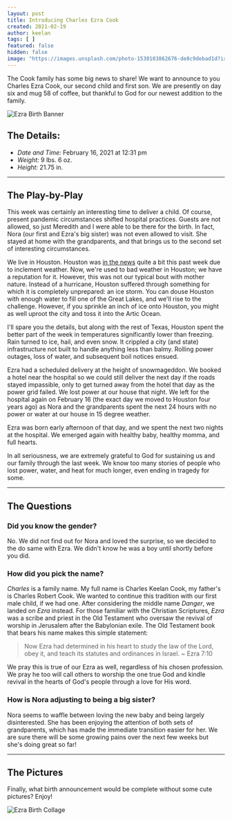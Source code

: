 ```yaml
---
layout: post
title: Introducing Charles Ezra Cook
created: 2021-02-19
author: keelan
tags: [ ]
featured: false
hidden: false
image: "https://images.unsplash.com/photo-1530103862676-de8c9debad1d?ixlib=rb-4.0.3&ixid=M3wxMjA3fDB8MHxwaG90by1wYWdlfHx8fGVufDB8fHx8fA%3D%3D&auto=format&fit=crop&w=1470&q=80"
---
```


The Cook family has some big news to share! We want to announce to you Charles Ezra Cook, our second child and first son. We are presently on day six and mug 58 of coffee, but thankful to God for our newest addition to the family.

![Ezra Birth Banner](https://i.imgur.com/DKEyjTb.png)

<!--more-->

## The Details:
* *Date and Time:* February 16, 2021 at 12:31 pm
* *Weight:* 9 lbs. 6 oz.
* *Height:* 21.75 in.

---

## The Play-by-Play
This week was certainly an interesting time to deliver a child. Of course, present pandemic circumstances shifted hospital practices. Guests are not allowed, so just Meredith and I were able to be there for the birth. In fact, Nora (our first and Ezra's big sister) was not even allowed to visit. She stayed at home with the grandparents, and that brings us to the second set of interesting circumstances.

We live in Houston. Houston was [in the news](https://www.google.com/search?q=houston+uri&safe=active&rlz=1CAFYBR_enUS928US928&sxsrf=ALeKk014_SDh_lvlZpHtf_-7H4aYp31DqA:1613952989841&source=lnms&tbm=nws&sa=X&ved=2ahUKEwjyxZK1m_zuAhVSOs0KHd6WD-4Q_AUoAXoECBQQAw&biw=1658&bih=921&dpr=1.36) quite a bit this past week due to inclement weather. Now, we're used to bad weather in Houston; we have a reputation for it. However, this was not our typical bout with mother nature. Instead of a hurricane, Houston suffered through something for which it is completely unprepared: an ice storm. You can douse Houston with enough water to fill one of the Great Lakes, and we'll rise to the challenge. However, if you sprinkle an inch of ice onto Houston, you might as well uproot the city and toss it into the Artic Ocean.

I'll spare you the details, but along with the rest of Texas, Houston spent the better part of the week in temperatures significantly lower than freezing. Rain turned to ice, hail, and even snow. It crippled a city (and state) infrastructure not built to handle anything less than balmy. Rolling power outages, loss of water, and subsequent boil notices ensued.

Ezra had a scheduled delivery at the height of snowmageddon. We booked a hotel near the hospital so we could still deliver the next day if the roads stayed impassible, only to get turned away from the hotel that day as the power grid failed. We lost power at our house that night. We left for the hospital again on February 16 (the exact day we moved to Houston four years ago) as Nora and the grandparents spent the next 24 hours with no power or water at our house in 15 degree weather.

Ezra was born early afternoon of that day, and we spent the next two nights at the hospital. We emerged again with healthy baby, healthy momma, and full hearts.

In all seriousness, we are extremely grateful to God for sustaining us and our family through the last week. We know too many stories of people who lost power, water, and heat for much longer, even ending in tragedy for some.

---
## The Questions

### Did you know the gender? 
No. We did not find out for Nora and loved the surprise, so we decided to the do same with Ezra. We didn't know he was a boy until shortly before you did.

### How did you pick the name?
*Charles* is a family name. My full name is Charles Keelan Cook, my father's is Charles Robert Cook. We wanted to continue this tradition with our first male child, if we had one. After considering the middle name *Danger*, we landed on *Ezra* instead. For those familiar with the Christian Scriptures, *Ezra* was a scribe and priest in the Old Testament who oversaw the revival of worship in Jerusalem after the Babylonian exile. The Old Testament book that bears his name makes this simple statement:

>Now Ezra had determined in his heart to study the law of the Lord, obey it, and teach its statutes and ordinances in Israel. ~ Ezra 7:10

We pray this is true of our Ezra as well, regardless of his chosen profession. We pray he too will call others to worship the one true God and kindle revival in the hearts of God's people through a love for His word. 

### How is Nora adjusting to being a big sister? 
Nora seems to waffle between loving the new baby and being largely disinterested. She has been enjoying the attention of both sets of grandparents, which has made the immediate transition easier for her. We are sure there will be some growing pains over the next few weeks but she's doing great so far!

---


## The Pictures
Finally, what birth announcement would be complete without some cute pictures? Enjoy!

![Ezra Birth Collage](https://i.imgur.com/5SupySr.png)
